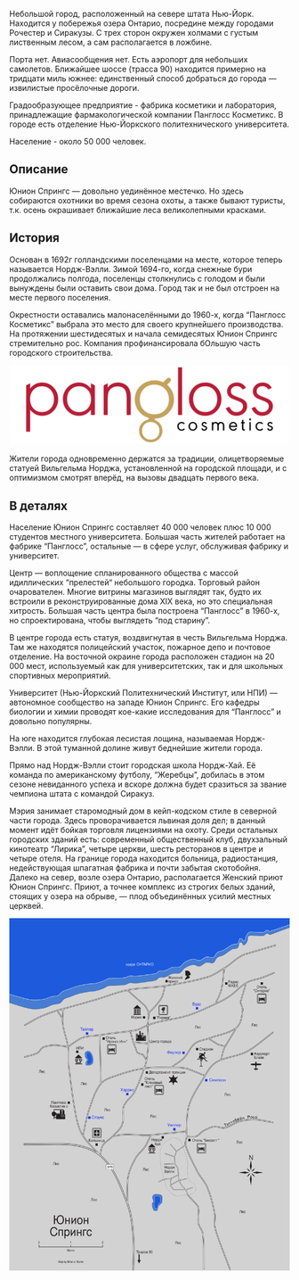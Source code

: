 Небольшой город, расположенный на севере штата Нью-Йорк. Находится у побережья озера Онтарио, посредине между городами Рочестер и Сиракузы. С трех сторон окружен холмами с густым лиственным лесом, а сам располагается в ложбине.

Порта нет. Авиасообщения нет. Есть аэропорт для небольших самолетов. Ближайшее шоссе (трасса 90) находится примерно на тридцати миль южнее: единственный способ добраться до города — извилистые просёлочные дороги. 

Градообразующее предприятие - фабрика косметики и лаборатория, принадлежащие фармакологической компании Панглосс Косметикс. В городе есть отделение Нью-Йоркского политехнического университета.

Население - около 50 000 человек.
## Описание
Юнион Спрингс — довольно уединённое местечко. Но здесь собираются охотники во время сезона охоты, а также бывают туристы, т.к. осень окрашивает ближайшие леса великолепными красками.

## История
Основан в 1692г голландскими поселенцами на месте, которое теперь называется Нордж-Вэлли. Зимой 1694-го, когда снежные бури продолжались полгода, поселенцы столкнулись с голодом и были вынуждены были оставить свои дома. Город так и не был отстроен на месте первого поселения.

Окрестности оставались малонаселёнными до 1960-х, когда “Панглосс Косметикс” выбрала это место для своего крупнейшего производства. На протяжении шестидесятых и начала семидесятых Юнион Спрингс стремительно рос. Компания профинансировала бОльшую часть городского строительства.

<p align="center">
<img src='/imgs/pangloss.svg' width="500">
</p>

Жители города одновременно держатся за традиции, олицетворяемые статуей Вильгельма Норджа, установленной на городской площади, и с оптимизмом смотрят вперёд, на вызовы двадцать первого века.

## В деталях

Население Юнион Спрингс составляет 40 000 человек плюс 10 000 студентов местного университета. Большая часть жителей работает на фабрике “Панглосс”, остальные — в сфере услуг, обслуживая фабрику и университет.

Центр — воплощение спланированного общества с массой идиллических “прелестей“ небольшого городка. Торговый район очарователен. Многие витрины магазинов выглядят так, будто их встроили в реконструированные дома XIX века, но это специальная хитрость. Большая часть центра была построена “Панглосс” в 1960-х, но спроектирована, чтобы выглядеть “под старину”.

В центре города есть статуя, воздвигнутая в честь Вильгельма Норджа. Там же находятся полицейский участок, пожарное депо и почтовое отделение. На восточной окраине города расположен стадион на 20 000 мест, используемый как для университетских, так и для школьных спортивных мероприятий.

Университет (Нью-Йоркский Политехнический Институт, или НПИ) — автономное сообщество на западе Юнион Спрингс. Его кафедры биологии и химии проводят кое-какие исследования для “Панглосс” и довольно популярны.

На юге находится глубокая лесистая лощина, называемая Нордж-Вэлли. В этой туманной долине живут беднейшие жители города.

Прямо над Нордж-Вэлли стоит городская школа Нордж-Хай. Её команда по американскому футболу, “Жеребцы”, добилась в этом сезоне невиданного успеха и вскоре должна будет сразиться за звание чемпиона штата с командой Сиракуз.

Мэрия занимает старомодный дом в кейп-кодском стиле в северной части города. Здесь проворачивается львиная доля дел; в данный момент идёт бойкая торговля лицензиями на охоту. Среди остальных городских зданий есть: современный общественный клуб, двухзальный кинотеатр “Лирика”, четыре церкви, шесть ресторанов в центре и четыре отеля. На границе города находится больница, радиостанция, недействующая шпагатная фабрика и почти забытая скотобойня. Далеко на север, возле озера Онтарио, располагается Женский приют Юнион Спрингс. Приют, а точнее комплекс из строгих белых зданий, стоящих у озера на обрыве, — плод объединённых усилий местных церквей.

![Карта](/imgs/Карта%20Юнион%20Спрингс.svg)